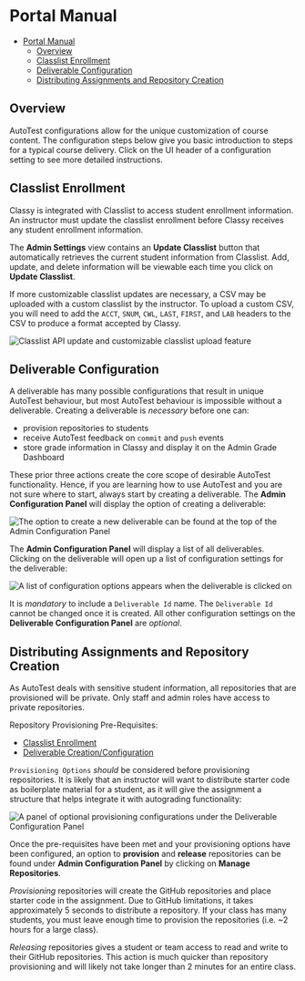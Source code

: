 # Portal Manual

<!-- TOC depthfrom:2 -->
- [Portal Manual](#portal-manual)
  - [Overview](#overview)
  - [Classlist Enrollment](#classlist-enrollment)
  - [Deliverable Configuration](#deliverable-configuration)
  - [Distributing Assignments and Repository Creation](#distributing-assignments-and-repository-creation)
<!-- /TOC -->

## Overview

AutoTest configurations allow for the unique customization of course content. The configuration steps below give you basic introduction to steps for a typical course delivery. Click on the UI header of a configuration setting to see more detailed instructions.

## Classlist Enrollment

Classy is integrated with Classlist to access student enrollment information. An instructor must update the classlist enrollment before Classy receives any student enrollment information.

The **Admin Settings** view contains an **Update Classlist** button that automatically retrieves the current student information from Classlist. Add, update, and delete information will be viewable each time you click on **Update Classlist**.

If more customizable classlist updates are necessary, a CSV may be uploaded with a custom classlist by the instructor. To upload a custom CSV, you will need to add the `ACCT`, `SNUM`, `CWL`, `LAST`, `FIRST`, and `LAB` headers to the CSV to produce a format accepted by Classy.

<img src="../assets/admin-config-classlist.png" alt="Classlist API update and customizable classlist upload feature">

## Deliverable Configuration

A deliverable has many possible configurations that result in unique AutoTest behaviour, but most AutoTest behaviour is impossible without a deliverable. Creating a deliverable is *necessary* before one can:

- provision repositories to students
- receive AutoTest feedback on `commit` and `push` events
- store grade information in Classy and display it on the Admin Grade Dashboard

These prior three actions create the core scope of desirable AutoTest functionality. Hence, if you are learning how to use AutoTest and you are not sure where to start, always start by creating a deliverable. The **Admin Configuration Panel** will display the option of creating a deliverable:

<img src="../assets/admin-create-deliv.png" alt="The option to create a new deliverable can be found at the top of the Admin Configuration Panel">

The **Admin Configuration Panel** will display a list of all deliverables. Clicking on the deliverable will open up a list of configuration settings for the deliverable:

<img src="../assets/admin-config-deliv-config.png" alt="A list of configuration options appears when the deliverable is clicked on">

It is *mandatory* to include a `Deliverable Id` name. The `Deliverable Id` cannot be changed once it is created. All other configuration settings on the **Deliverable Configuration Panel** are *optional*.

## Distributing Assignments and Repository Creation

As AutoTest deals with sensitive student information, all repositories that are provisioned will be private. Only staff and admin roles have access to private repositories.

Repository Provisioning Pre-Requisites:

- [Classlist Enrollment](#classlist-enrollment)
- [Deliverable Creation/Configuration](#deliverable-configuration)

`Provisioning Options` *should* be considered before provisioning repositories. It is likely that an instructor will want to distribute starter code as boilerplate material for a student, as it will give the assignment a structure that helps integrate it with autograding functionality:

<img src="../assets/admin-provisioning-options.png" alt="A panel of optional provisioning configurations under the Deliverable Configuration Panel">

Once the pre-requisites have been met and your provisioning options have been configured, an option to **provision** and **release** repositories can be found under **Admin Configuration Panel** by clicking on **Manage Repositories**.

*Provisioning* repositories will create the GitHub repositories and place starter code in the assignment. Due to GitHub limitations, it takes approximately 5 seconds to distribute a repository. If your class has many students, you must leave enough time to provision the repositories (i.e. ~2 hours for a large class).

*Releasing* repositories gives a student or team access to read and write to their GitHub repositories. This action is much quicker than repository provisioning and will likely not take longer than 2 minutes for an entire class.

